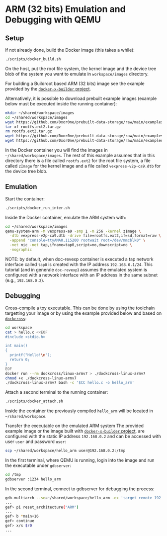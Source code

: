 # ARM (32 bits) Emulation and Debugging with QEMU

## Setup

If not already done, build the Docker image (this takes a while):

```bash
./scripts/docker_build.sh
```

On the host, put the root file system, the kernel image and the device tree blob
of the system you want to emulate in `workspace/images` directory.

For building a Buildroot based ARM (32 bits) image see the example provided by the
[`docker-x-builder` project](https://github.com/0xor0ne/docker-x-builder/blob/main/docs/arm32.md).

Alternatively, it is possible to download prebuilt example images (example below
must be executed inside the running container):

```bash
mkdir ~/shared/workspace/images
cd ~/shared/workspace/images
wget https://github.com/0xor0ne/prebuilt-data-storage/raw/main/examples/buildroot_arm_32bits/rootfs.ext2.tar.gz
tar xf rootfs.ext2.tar.gz
rm rootfs.ext2.tar.gz
wget https://github.com/0xor0ne/prebuilt-data-storage/raw/main/examples/buildroot_arm_32bits/zImage
wget https://github.com/0xor0ne/prebuilt-data-storage/raw/main/examples/buildroot_arm_32bits/vexpress-v2p-ca9.dtb
```

In the Docker container you will find the images in `~/shared/workspace/images`.
The rest of this example assumes that in this directory there is a file called
`rootfs.ext2` for the root file system, a file called `zImage` for the
kernel image and a file called `vexpress-v2p-ca9.dtb` for the device tree blob.

## Emulation

Start the container:

```bash
./scripts/docker_run_inter.sh
```

Inside the Docker container, emulate the ARM system with:

```bash
cd ~/shared/workspace/images
qemu-system-arm -M vexpress-a9 -smp 1 -m 256 -kernel zImage \
  -dtb vexpress-v2p-ca9.dtb -drive file=rootfs.ext2,if=sd,format=raw \
  -append "console=ttyAMA0,115200 rootwait root=/dev/mmcblk0" \
  -net nic -net tap,ifname=tap0,script=no,downscript=no \
  -nographic
```

NOTE: by default, when doc-revexp container is executed a tap network interface
called `tap0` is created with the IP address `192.168.0.1/24`. This tutorial
(and in generale `doc-revexp`) assumes the emulated system is configured with a
network interface with an IP address in the same subnet (e.g., `192.168.0.2`).

## Debugging

Cross-compile a toy executable. This can be done by using the toolchain
targetting your image or by using the example provided below and based on
[`dockcross`](https://github.com/dockcross/dockcross):

```bash
cd workspace
cat > hello.c <<EOF
#include <stdio.h>

int main()
{
  printf("Hello!\n");
  return 0;
}
EOF
docker run --rm dockcross/linux-armv7 > ./dockcross-linux-armv7
chmod +x ./dockcross-linux-armv7
./dockcross-linux-armv7 bash -c '$CC hello.c -o hello_arm'
```

Attach a second terminal to the running container:

```bash
./scripts/docker_attach.sh
```

Inside the container the previously compiled `hello_arm` will be located in
`~/shared/workspace`.

Transfer the executable on the emulated ARM system
The provided example image or the image built with
[`docker-x-builder` project](https://github.com/0xor0ne/docker-x-builder/blob/main/docs/arm32.md),
are configured with the static IP address `192.168.0.2` and can be accessed with
user `user` and password `user`:

```bash
scp ~/shared/workspace/hello_arm user@192.168.0.2:/tmp
```

In the first terminal, where QEMU is running, login into the image and run the
executable under `gdbserver`:

```bash
cd /tmp
gdbserver :1234 hello_arm
```

In the second terminal, connect to gdbserver for debugging the process:

```bash
gdb-multiarch --se=~/shared/workspace/hello_arm -ex 'target remote 192.168.0.2:1234'
...
gef> pi reset_architecture("ARM")
...
gef> b *main+16
gef> continue
gef> x/s $r0
...
```

